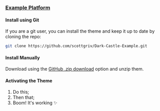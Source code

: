 ### [Example Platform](https://example.com)

#### Install using Git

If you are a git user, you can install the theme and keep it up to date by cloning the repo:

```bash
git clone https://github.com/scottgriv/Dark-Castle-Example.git
```

#### Install Manually

Download using the [GitHub .zip download](https://github.com/scottgriv/Dark-Castle-Example/archive/main.zip) option and unzip them.

#### Activating the Theme

1. Do this;
2. Then that;
3. Boom! It's working ✨
